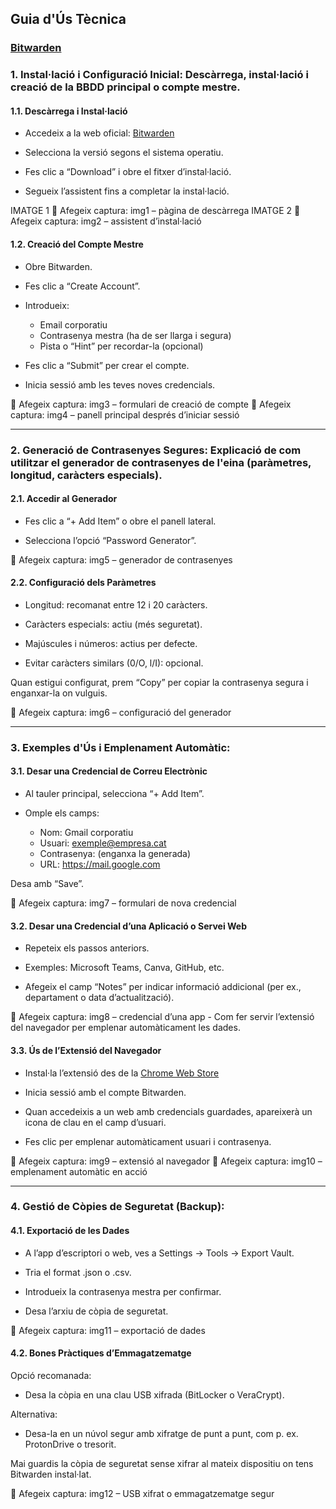 ## Guia d'Ús Tècnica 

### [Bitwarden](https://bitwarden.com/)

### 1. Instal·lació i Configuració Inicial: Descàrrega, instal·lació i creació de la BBDD principal o compte mestre.
 
#### 1.1. Descàrrega i Instal·lació

- Accedeix a la web oficial: [Bitwarden](https://bitwarden.com/download) 

- Selecciona la versió segons el sistema operatiu.

- Fes clic a “Download” i obre el fitxer d’instal·lació.

- Segueix l’assistent fins a completar la instal·lació.

IMATGE 1 📸 Afegeix captura: img1 – pàgina de descàrrega
IMATGE 2 📸 Afegeix captura: img2 – assistent d’instal·lació


#### 1.2. Creació del Compte Mestre

- Obre Bitwarden.

- Fes clic a “Create Account”.

- Introdueix:
  - Email corporatiu
  - Contrasenya mestra (ha de ser llarga i segura)
  - Pista o “Hint” per recordar-la (opcional)

- Fes clic a “Submit” per crear el compte.

- Inicia sessió amb les teves noves credencials.

📸 Afegeix captura: img3 – formulari de creació de compte
📸 Afegeix captura: img4 – panell principal després d’iniciar sessió

---
   
### 2. Generació de Contrasenyes Segures: Explicació de com utilitzar el generador de contrasenyes de l'eina (paràmetres, longitud, caràcters especials).

#### 2.1. Accedir al Generador

- Fes clic a “+ Add Item” o obre el panell lateral.

- Selecciona l’opció “Password Generator”.

📸 Afegeix captura: img5 – generador de contrasenyes


#### 2.2. Configuració dels Paràmetres

- Longitud: recomanat entre 12 i 20 caràcters.

- Caràcters especials: actiu (més seguretat).

- Majúscules i números: actius per defecte.

- Evitar caràcters similars (0/O, l/I): opcional.

Quan estigui configurat, prem “Copy” per copiar la contrasenya segura i enganxar-la on vulguis.

📸 Afegeix captura: img6 – configuració del generador

---
   
### 3. Exemples d'Ús i Emplenament Automàtic:
     
#### 3.1. Desar una Credencial de Correu Electrònic

- Al tauler principal, selecciona “+ Add Item”.

- Omple els camps:
  - Nom: Gmail corporatiu
  - Usuari: exemple@empresa.cat
  - Contrasenya: (enganxa la generada)
  - URL: https://mail.google.com

Desa amb “Save”.

📸 Afegeix captura: img7 – formulari de nova credencial  

#### 3.2. Desar una Credencial d’una Aplicació o Servei Web
 
- Repeteix els passos anteriors.

- Exemples: Microsoft Teams, Canva, GitHub, etc.

- Afegeix el camp “Notes” per indicar informació addicional (per ex., departament o data d’actualització).

📸 Afegeix captura: img8 – credencial d’una app   - Com fer servir l’extensió del navegador per emplenar automàticament les dades.

#### 3.3. Ús de l’Extensió del Navegador

- Instal·la l’extensió des de la [Chrome Web Store](https://bitwarden.com/download/#browser)

- Inicia sessió amb el compte Bitwarden.

- Quan accedeixis a un web amb credencials guardades, apareixerà un icona de clau en el camp d’usuari.

- Fes clic per emplenar automàticament usuari i contrasenya.

📸 Afegeix captura: img9 – extensió al navegador
📸 Afegeix captura: img10 – emplenament automàtic en acció

---
   
### 4. Gestió de Còpies de Seguretat (Backup):

#### 4.1. Exportació de les Dades

- A l’app d’escriptori o web, ves a Settings → Tools → Export Vault.

- Tria el format .json o .csv.

- Introdueix la contrasenya mestra per confirmar.

- Desa l’arxiu de còpia de seguretat.

📸 Afegeix captura: img11 – exportació de dades


#### 4.2. Bones Pràctiques d’Emmagatzematge

Opció recomanada:
- Desa la còpia en una clau USB xifrada (BitLocker o VeraCrypt).

Alternativa:
- Desa-la en un núvol segur amb xifratge de punt a punt, com p. ex. ProtonDrive o tresorit.

Mai guardis la còpia de seguretat sense xifrar al mateix dispositiu on tens Bitwarden instal·lat.

📸 Afegeix captura: img12 – USB xifrat o emmagatzematge segur

